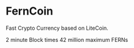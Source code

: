 # FernCoin
 Fast Crypto Currency based on LiteCoin.


2 minute Block times
42 million maximum FERNs 
